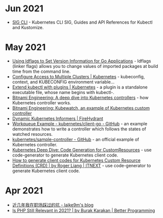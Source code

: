 # Jun 2021

- [SIG CLI](https://kubectl.docs.kubernetes.io/) - Kubernetes CLI SIG, Guides and API References for Kubectl and
  Kustomize.

# May 2021

- [Using ldflags to Set Version Information for Go Applications](
  https://www.digitalocean.com/community/tutorials/using-ldflags-to-set-version-information-for-go-applications
  ) - ldflags (linker flags) allows you to change values of imported packages at build time from the command line.
- [Configure Access to Multiple Clusters | Kubernetes](
  https://kubernetes.io/docs/tasks/access-application-cluster/configure-access-multiple-clusters/
  ) - kubeconfig, context, and KUBECONFIG environment variable...
- [Extend kubectl with plugins | Kubernetes](
  https://kubernetes.io/docs/tasks/extend-kubectl/kubectl-plugins/
  ) - a plugin is a standalone executable file, whose name begins with kubectl-.
- [Bitnami Engineering: A deep dive into Kubernetes controllers](
  https://docs.bitnami.com/tutorials/a-deep-dive-into-kubernetes-controllers
  ) - how Kubernetes controller works.
- [Bitnami Engineering: Kubewatch, an example of Kubernetes custom controller](
  https://docs.bitnami.com/tutorials/kubewatch-an-example-of-kubernetes-custom-controller/)
- [Dynamic Kubernetes Informers | FireHydrant](https://firehydrant.io/blog/dynamic-kubernetes-informers/)
- [Workqueue Example - kubernetes/client-go - GitHub](
  https://github.com/kubernetes/client-go/tree/master/examples/workqueue
  ) - an example demonstrates how to write a controller which follows the states of watched resources.
- [kubernetes/sample-controller - GitHub](
  https://github.com/kubernetes/sample-controller) - an official example of Kubernetes controller.
- [Kubernetes Deep Dive: Code Generation for CustomResources](
  https://www.openshift.com/blog/kubernetes-deep-dive-code-generation-customresources
  ) - use code-generator to generate Kubernetes client code.
- [How to generate client codes for Kubernetes Custom Resource Definitions (CRD) | by Roger Liang | ITNEXT](
  https://itnext.io/how-to-generate-client-codes-for-kubernetes-custom-resource-definitions-crd-b4b9907769ba
  ) - use code-generator to generate Kubernetes client code.

# Apr 2021

- [近几年我在职场踩过的坑 - laike9m's blog](
  https://laike9m.com/blog/jin-ji-nian-wo-zai-zhi-chang-cai-guo-de-keng,143/
  )<!--埋头干活时记得抬头看看-->
- [Is PHP Still Relevant in 2021? | by Burak Karakan | Better Programming](
  https://betterprogramming.pub/is-php-still-relevant-in-2021-19580c75855
  )<!--Time to say goodbye-->


